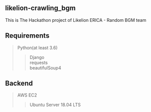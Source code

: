 ## likelion-crawling_bgm

This is The Hackathon project of Likelion ERICA - Random BGM team

## Requirements
> Python(at least 3.6)
>> Django  
>> requests  
>> beautifulSoup4

## Backend
> AWS EC2
>> Ubuntu Server 18.04 LTS
